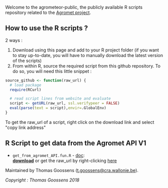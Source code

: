 Welcome to the agrometeor-public, the publicly available R scripts repository related to the [Agromet project](http://www.cra.wallonie.be/fr/agromet).

## How to use the R scripts ? 

2 ways : 

1. Download using this page and add to your R project folder (if you want to stay up-to-date, you will have to manually download the latest version of the scripts)
2. From within R, source the required script from this github repository. To do so, you will need this little snippet : 

```R
source_github <- function(raw_url) {
  # load package
  require(RCurl)

  # read script lines from website and evaluate
  script <- getURL(raw_url, ssl.verifypeer = FALSE)
  eval(parse(text = script),envir=.GlobalEnv)
}  
```
To get the raw_url of a script, right click on the download link and select "copy link address"


## R Script to get data from the Agromet API V1

* `get_from_agromet_API.fun.R` - [doc](./get_from_agromet_API.fun/get_from_agromet_API.fun.html):  
__[download](./get_from_agromet_API.fun/get_from_agromet_API.fun.R)__ or get the raw_url by right-clicking [here](https://raw.githubusercontent.com/pokyah/agrometeor-public/master/get_from_agromet_API.fun/get_from_agromet_API.fun.R)


Maintained by Thomas Goossens (t.goossens@cra.wallonie.be).

*Copyright : Thomas Goossens 2018*

